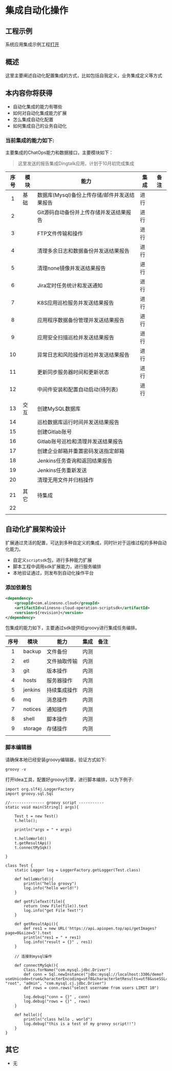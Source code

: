 # 集成自动化操作

## 工程示例

系统应用集成示例工程[打开](https://gitee.com/alinesno-cloud/alinesno-demo-gateway-open/tree/master/demo-operation)

## 概述

这里主要阐述自动化配置集成的方式，比如包括自我定义，业务集成定义等方式

## 本内容你将获得

- 自动化集成的能力有哪些
- 如何对自动化集成能力扩展
- 怎么集成自动化配置
- 如何集成自己的业务自动化

### 当前集成的能力如下:

主要集成的ChatOps能力和数据接口，主要模块如下：

> 这里发送的报告集成Dingtalk应用，计划于10月初完成集成

| 序号 | 模块 | 能力                                         | 集成 | 备注 |
|:----:|------|----------------------------------------------|------|------|
| 1    | 基础 | 数据库(Mysql)备份上传存储/邮件并发送结果报告 | 进行 |      |
| 2    |      | Git源码自动备份并上传存储并发送结果报告      | 进行 |      |
| 3    |      | FTP文件传输和操作                            | 进行 |      |
| 4    |      | 清理多余日志和数据备份并发送结果报告         | 进行 |      |
| 5    |      | 清理none镜像并发送结果报告                   | 进行 |      |
| 6    |      | Jira定时任务统计和发送通知                   | 进行 |      |
| 7    |      | K8S应用巡检服务并发送结果报告                | 进行 |      |
| 8    |      | 应用程序数据备份管理并发送结果报告           | 进行 |      |
| 9    |      | 应用安全扫描巡检并发送结果报告               | 进行 |      |
| 10   |      | 异常日志和风险操作巡检并发送结果报告         | 进行 |      |
| 11   |      | 更新同步服务器时间和更新状态                 | 进行 |      |
| 12   |      | 中间件安装和配置自动启动(待列表)             | 进行 |      |
|      |      |                                              |      |      |
| 13   | 交互 | 创建MySQL数据库                              |      |      |
| 14   |      | 巡检数据库运行时间并发送结果报告             |      |      |
| 15   |      | 创建Gitlab账号                               |      |      |
| 16   |      | Gitlab账号巡检和清理并发送结果报告           |      |      |
| 17   |      | 创建企业邮箱并重置密码发送指定邮箱           |      |      |
| 18   |      | Jenkins任务查询和返回结果报告                |      |      |
| 19   |      | Jenkins任务重新发送                          |      |      |
| 20   |      | 清理无用文件并归档操作                       |      |      |
|      |      |                                              |      |      |
| 21   | 其它 | 待集成                                       |      |      |
| 22   |      |                                              |      |      |
|      |      |                                              |      |      |

<!-- - 备份工具：数据备份，ETL数据采集管理，代码备份，日志备份等 -->
<!-- - ETL工具：轻量级的数据转换，数据抽取 -->
<!-- - CMDB工具：轻量级的hosts主机管理，获取主机状态，服务器情况等 -->
<!-- - 消息工具：消息的接发配置，包括redis/kafka/rocketmq等 -->
<!-- - 通知工具：集成钉钉通知，短信通知，电话通知，邮件通知，飞书通知等 -->
<!-- - 命令行工具：命令行执行工具，包括shell/ansible等 -->
<!-- - 存储工具：文件的存储上传获取等，偏于对一些项目文件的配置管理 -->

<!-- 具体工具类文档，待补充 -->


## 自动化扩展架构设计

扩展通过灵活的配置，可达到多种自定义的集成，同时针对于运维过程的多种自动化能力。

- 自定义`scriptsdk`包，进行多种能力扩展
- 脚本工程中调用sdk扩展能力，进行服务编排
- 本地验证通过，则发布到自动化操作平台

### 添加依赖包

```xml
<dependency>
    <groupId>com.alinesno.cloud</groupId>
    <artifactId>alinesno-cloud-operation-scriptsdk</artifactId>
    <version>${revision}</version>
</dependency>
```

包集成的能力如下，主要通过sdk提供给groovy进行集成任务编排。

| 序号 | 模块    | 能力         | 集成 | 备注 |
|:----:|---------|--------------|------|------|
| 1    | backup  | 文件备份     | 内测 |      |
| 2    | etl     | 文件抽取传输 | 内测 |      |
| 3    | git     | 版本操作     | 内测 |      |
| 4    | hosts   | 服务器操作   | 内测 |      |
| 5    | jenkins | 持续集成操作 | 内测 |      |
| 6    | mq      | 消息操作     | 内测 |      |
| 7    | notices | 通知操作     | 内测 |      |
| 8    | shell   | 脚本操作     | 内测 |      |
| 9    | storage | 存储操作     | 内测 |      |
|      |         |              |      |      |

### 脚本编辑器

请确保本地已经安装groovy编辑器，验证方式如下:
```shell
groovy -v
```

打开Idea工具，配置好groovy引擎，进行脚本编排，以为下例子:

```groovyimport org.slf4j.Logger
import org.slf4j.LoggerFactory
import groovy.sql.Sql

//--------------- groovy script -----------
static void main(String[] args){

    Test t = new Test()
    t.hello();

	println("args = " + args)

	t.helloWorld()
	t.getResultApi()
	t.connectMySqk()

}

class Test {
    static Logger log = LoggerFactory.getLogger(Test.class)

    def helloWorld(){
        println("hello groovy")
        log.info("hello world!")
    }

    def getFileText(file){
        return (new File(file)).text
        log.info("get File Text!")
    }

    def getResultApi(){
        def res1 = new URL('https://api.apiopen.top/api/getImages?page=0&size=5').text
        println("res1 = " + res1)
        log.info("result = {}" , res1)
    }

    // 连接到mysql操作

    def connectMySqk(){
        Class.forName("com.mysql.jdbc.Driver")
        def conn = Sql.newInstance("jdbc:mysql://localhost:3306/demo?useUnicode=true&characterEncoding=utf8&characterSetResults=utf8&useSSL=false&serverTimezone=GMT", "root", "admin", "com.mysql.cj.jdbc.Driver")
        def rows = conn.rows("select username from users LIMIT 10")

        log.debug("conn = {}" , conn)
        log.debug("rows = {}" , rows)
    }

    def hello(){
        println("class hello , world")
        log.debug("this is a test of my groovy script!!")
    }
}

```

## 其它

- 无

